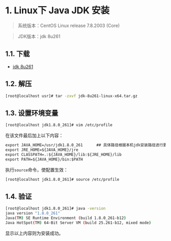 # 1. Linux下 Java JDK 安装
>系统版本：CentOS Linux release 7.8.2003 (Core)    
      
>JDK版本：jdk 8u261
        
## 1.1. 下载
- [jdk 8u261](https://www.oracle.com/java/technologies/javase/javase-jdk8-downloads.html)

## 1.2. 解压
```bash
[root@localhost usr]# tar -zxvf jdk-8u261-linux-x64.tar.gz
```
      
## 1.3. 设置环境变量
```bash
[root@localhost jdk1.8.0_261]# vim /etc/profile
```
          
在该文件最后加上以下内容：     
     
```html
export JAVA_HOME=/usr/jdk1.8.0_261      ## 具体路径根据本机jdk安装路径进行更改
export JRE_HOME=${JAVA_HOME}/jre  
export CLASSPATH=.:${JAVA_HOME}/lib:${JRE_HOME}/lib  
export PATH=${JAVA_HOME}/bin:$PATH
```
           
执行`source`命令，使配置生效：
           
```bash
[root@localhost jdk1.8.0_261]# source /etc/profile
```
        
## 1.4. 验证
```bash
[root@localhost jdk1.8.0_261]# java -version
java version "1.8.0_261"
Java(TM) SE Runtime Environment (build 1.8.0_261-b12)
Java HotSpot(TM) 64-Bit Server VM (build 25.261-b12, mixed mode)
```
      
显示以上内容则为安装成功。